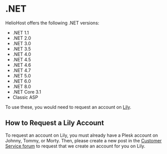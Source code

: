 # .NET

HelioHost offers the following .NET versions: 
* .NET 1.1
* .NET 2.0
* .NET 3.0
* .NET 3.5
* .NET 4.0
* .NET 4.5
* .NET 4.6
* .NET 4.7
* .NET 5.0
* .NET 6.0
* .NET 8.0
* .NET Core 3.1
* Classic ASP

To use these, you would need to request an account on [Lily](../servers/virtual/lily.md).

## How to Request a Lily Account

To request an account on Lily, you must already have a Plesk account on Johnny, Tommy, or Morty. Then, please create a new post in the [Customer Service forum](https://helionet.org/index/forum/45-customer-service/?do=add) to request that we create an account for you on Lily.